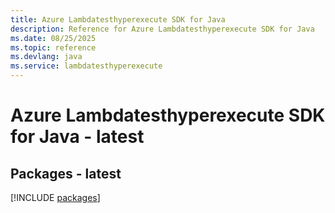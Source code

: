 ```yaml
---
title: Azure Lambdatesthyperexecute SDK for Java
description: Reference for Azure Lambdatesthyperexecute SDK for Java
ms.date: 08/25/2025
ms.topic: reference
ms.devlang: java
ms.service: lambdatesthyperexecute
---
```

# Azure Lambdatesthyperexecute SDK for Java - latest
## Packages - latest
[!INCLUDE [packages](lambdatesthyperexecute-index.md)]